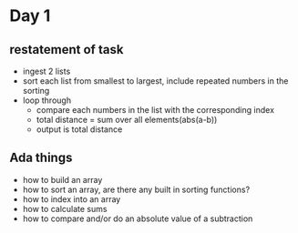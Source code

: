 # Day 1


## restatement of task

- ingest 2 lists
- sort each list from smallest to largest, include repeated numbers in the sorting
- loop through 
    - compare each numbers in the list with the corresponding index
    - total distance = sum over all elements(abs(a-b))
    - output is total distance

## Ada things

- how to build an array
- how to sort an array, are there any built in sorting functions?
- how to index into an array
- how to calculate sums
- how to compare and/or do an absolute value of a subtraction

